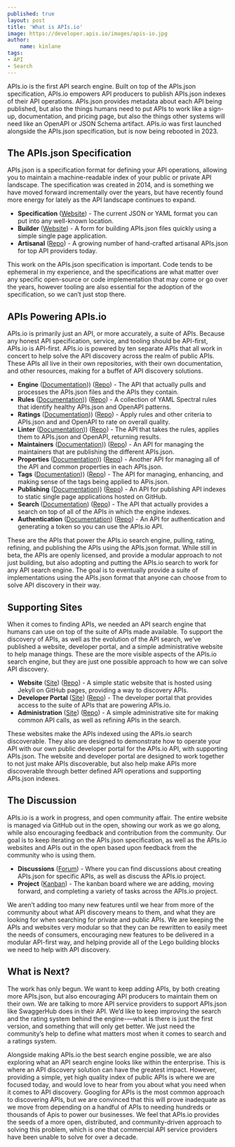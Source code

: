 ```yaml
---
published: true
layout: post
title: 'What is APIs.io'
image: https://developer.apis.io/images/apis-io.jpg
author:
    name: kinlane
tags:
- API
- Search
---
```

APIs.io is the first API search engine. Built on top of the APIs.json specification, APIs.io empowers API producers to publish APIs.json indexes of their API operations. APIs.json provides metadata about each API being published, but also the things humans need to put APIs to work like a sign-up, documentation, and pricing page, but also the things other systems will need like an OpenAPI or JSON Schema artifact. APIs.io was first launched alongside the APIs.json specification, but is now being rebooted in 2023.

## The APIs.json Specification
APIs.json is a specification format for defining your API operations, allowing you to maintain a machine-readable index of your public or private API landscape. The specification was created in 2014, and is something we have moved forward incrementally over the years, but have recently found more energy for lately as the API landscape continues to expand.

-   **Specification** ([Website](https://apisjson.org/)) - The current JSON or YAML format you can put into any well-known location.
-   **Builder** ([Website](https://apisjson.org/%5D(http://builder.apisyaml.org/))) - A form for building APIs.json files quickly using a simple single page application.
-   **Artisanal** ([Repo](https://github.com/apis-json/artisanal)) - A growing number of hand-crafted artisanal APIs.json for top API providers today.

This work on the APIs.json specification is important. Code tends to be ephemeral in my experience, and the specifications are what matter over any specific open-source or code implementation that may come or go over the years, however tooling are also essential for the adoption of the specification, so we can’t just stop there.

## APIs Powering APIs.io
APIs.io is primarily just an API, or more accurately, a suite of APIs. Because any honest API specification, service, and tooling should be API-first, APIs.io is API-first. APIs.io is powered by ten separate APIs that all work in concert to help solve the API discovery across the realm of public APIs. These APIs all live in their own repositories, with their own documentation, and other resources, making for a buffet of API discovery solutions.

-   **Engine** ([Documentation](https://engine-docs.apis.io/))) ([Repo](https://github.com/api-search/engine-api)) - The API that actually pulls and processes the APIs.json files and the APIs they contain.
-   **Rules** ([Documentation](https://rules-docs.apis.io/))) ([Repo](https://github.com/api-search/rules-api)) - A collection of YAML Spectral rules that identify healthy APIs.json and OpenAPI patterns.
-   **Ratings** ([Documentation](https://ratings-docs.apis.io/))) ([Repo](https://github.com/api-search/ratings-api)) - Apply rules and other criteria to APIs.json and and OpenAPI to rate on overall quality.
-   **Linter** ([Documentation](https://linter-docs.apis.io/))) ([Repo](https://github.com/api-search/linter-api)) - The API that takes the rules, applies them to APIs.json and OpenAPI, returning results.
-   **Maintainers** ([Documentation](https://maintainers-docs.apis.io/))) ([Repo](https://github.com/api-search/maintainers-api)) - An API for managing the maintainers that are publishing the different APIs.json.
-   **Properties** ([Documentation](https://properties-docs.apis.io/))) ([Repo](https://github.com/api-search/properties-api)) - Another API for managing all of the API and common properties in each APIs.json.
-   **Tags** ([Documentation](https://tags-docs.apis.io/))) ([Repo](https://github.com/api-search/tags-api)) - The API for managing, enhancing, and making sense of the tags being applied to APis.json.
-   **Publishing** ([Documentation](https://publishing-docs.apis.io/))) ([Repo](https://github.com/api-search/publishing-api)) - An API for publishing API indexes to static single page applications hosted on GitHub.
-   **Search** ([Documentation](https://search-docs.apis.io/)) ([Repo](https://github.com/api-search/search-api)) - The API that actually provides a search on top of all of the APIs in which the engine indexes.
-   **Authentication** ([Documentation](https://auth-docs.apis.io/)) ([Repo](https://github.com/api-search/authentication-api)) - An API for authentication and generating a token so you can use the APIs.io API.

These are the APIs that power the APIs.io search engine, pulling, rating, refining, and publishing the APIs using the APIs.json format. While still in beta, the APIs are openly licensed, and provide a modular approach to not just building, but also adopting and putting the APIs.io search to work for any API search engine. The goal is to eventually provide a suite of implementations using the APIs.json format that anyone can choose from to solve API discovery in their way.

## Supporting Sites
When it comes to finding APIs, we needed an API search engine that humans can use on top of the suite of APIs made available. To support the discovery of APIs, as well as the evolution of the API search, we’ve published a website, developer portal, and a simple administrative website to help manage things. These are the more visible aspects of the APIs.io search engine, but they are just one possible approach to how we can solve API discovery.

-   **Website** ([Site](https://apis.io/)) ([Repo](https://github.com/api-search/web-site)) - A simple static website that is hosted using Jekyll on GitHub pages, providing a way to discovery APIs.
-   **Developer Portal** ([Site](https://developer.apis.io/)) ([Repo](https://github.com/api-search/developer-portal)) - The developer portal that provides access to the suite of APIs that are powering APIs.io.
-   **Administration** ([Site](https://admin.apis.io/)) ([Repo](https://github.com/api-search/admin)) - A simple administrative site for making common API calls, as well as refining APIs in the search.

These websites make the APIs indexed using the APIs.io search discoverable. They also are designed to demonstrate how to operate your API with our own public developer portal for the APIs.io API, with supporting APIs.json. The website and developer portal are designed to work together to not just make APIs discoverable, but also help make APIs more discoverable through better defined API operations and supporting APIs.json indexes.

## The Discussion
APIs.io is a work in progress, and open community affair. The entire website is managed via GitHub out in the open, showing our work as we go along, while also encouraging feedback and contribution from the community. Our goal is to keep iterating on the APIs.json specification, as well as the APIs.io websites and APIs out in the open based upon feedback from the community who is using them.

-   **Discussions** ([Forum](https://github.com/orgs/api-search/projects/1/views/1)) - Where you can find discussions about creating APIs.json for specific APIs, as well as discuss the APIs.io project.
-   **Project** ([Kanban](https://github.com/orgs/api-search/projects/1/views/1)) - The kanban board where we are adding, moving forward, and completing a variety of tasks across the APIs.io project.

We aren’t adding too many new features until we hear from more of the community about what API discovery means to them, and what they are looking for when searching for private and public APIs. We are keeping the APIs and websites very modular so that they can be rewritten to easily meet the needs of consumers, encouraging new features to be delivered in a modular API-first way, and helping provide all of the Lego building blocks we need to help with API discovery.

## What is Next?
The work has only begun. We want to keep adding APIs, by both creating more APIs.json, but also encouraging API producers to maintain them on their own. We are talking to more API service providers to support APIs.json like SwaggerHub does in their API. We’d like to keep improving the search and the rating system behind the engine-—what is there is just the first version, and something that will only get better. We just need the community’s help to define what matters most when it comes to search and a ratings system.

Alongside making APIs.io the best search engine possible, we are also exploring what an API search engine looks like within the enterprise. This is where an API discovery solution can have the greatest impact. However, providing a simple, yet high quality index of public APIs is where we are focused today, and would love to hear from you about what you need when it comes to API discovery. Googling for APIs is the most common approach to discovering APIs, but we are convinced that this will prove inadequate as we move from depending on a handful of APIs to needing hundreds or thousands of Apis to power our businesses. We feel that APIs.io provides the seeds of a more open, distributed, and community-driven approach to solving this problem, which is one that commercial API service providers have been unable to solve for over a decade.